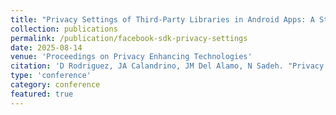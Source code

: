 ```yaml
---
title: "Privacy Settings of Third-Party Libraries in Android Apps: A Study of Facebook SDKs"
collection: publications
permalink: /publication/facebook-sdk-privacy-settings
date: 2025-08-14
venue: 'Proceedings on Privacy Enhancing Technologies'
citation: 'D Rodriguez, JA Calandrino, JM Del Alamo, N Sadeh. "Privacy Settings of Third-Party Libraries in Android Apps: A Study of Facebook SDKs." <i>Proceedings on Privacy Enhancing Technologies</i>, 2025.'
type: 'conference'
category: conference
featured: true
---
```

